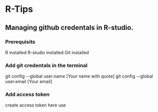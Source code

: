 # R-Tips
## Managing github credentals in R-studio.
### Prerequisits
R installed
R-studio installed
Git installed

### Add git credentals in the terminal
git config --global user.name [Your name with quote]
git config --global user.email [Your email]

### Add access token
create access token here
use
